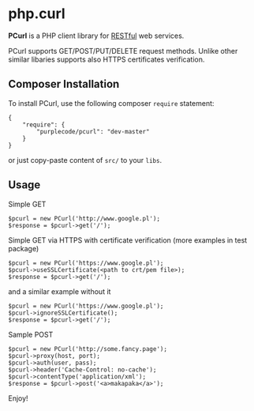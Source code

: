 # php.curl

**PCurl** is a PHP client library for [RESTful](http://en.wikipedia.org/wiki/Representational_State_Transfer) 
web services.

PCurl supports GET/POST/PUT/DELETE request methods. Unlike other similar libaries supports also HTTPS certificates verification.

Composer Installation
------------

To install PCurl, use the following composer `require` statement:
```
{
    "require": {
        "purplecode/pcurl": "dev-master"
    }
}

```
or just copy-paste content of `src/` to your `libs`.

Usage
------------

Simple GET
```
$pcurl = new PCurl('http://www.google.pl');
$response = $pcurl->get('/');
```

Simple GET via HTTPS with certificate verification (more examples in test package)
```
$pcurl = new PCurl('https://www.google.pl');
$pcurl->useSSLCertificate(<path to crt/pem file>);
$response = $pcurl->get('/');
```
and a similar example without it
```
$pcurl = new PCurl('https://www.google.pl');
$pcurl->ignoreSSLCertificate();
$response = $pcurl->get('/');
```

Sample POST
```
$pcurl = new PCurl('http://some.fancy.page');
$pcurl->proxy(host, port);
$pcurl->auth(user, pass);
$pcurl->header('Cache-Control: no-cache');
$pcurl->contentType('application/xml');
$response = $pcurl->post('<a>makapaka</a>');
```

Enjoy!
